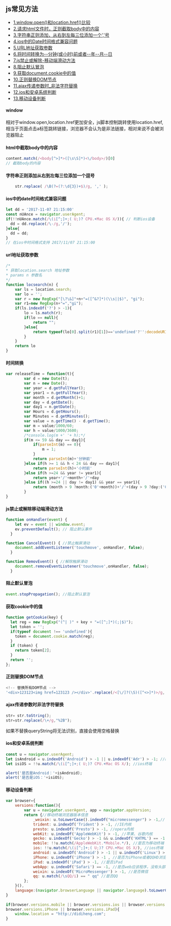 ## js常见方法

- [1.window.open()和location.href()比较](#window)
- [2.请求html文件时，正则截取body中的内容](#html中截取body中的内容)
- [3.字符串正则添加，从右到左每三位添加一个','号](#字符串正则添加从右到左每三位添加一个逗号)
- [4.ios中的Date时间格式兼容问题](#ios中的date时间格式兼容问题)
- [5.URL地址获取参数](#url地址获取参数)
- [6.将时间转换为--分钟(或小时)前或者--年--月--日](#时间转换)
- [7.js禁止或解除-移动端滑动方法](#js禁止或解除移动端滑动方法)
- [8.阻止默认冒泡](#阻止默认冒泡)
- [9.获取document.cookie中的值](#获取cookie中的值)
- [10.正则替换DOM节点](#正则替换DOM节点)
- [11.ajax传递参数时_非法字符替换](#ajax传递参数时非法字符替换)
- [12.ios和安卓系统判断](#ios和安卓系统判断)
- [13.移动设备判断](#移动设备判断)


#### window

相对于window.open,location.href更加安全，js脚本控制跳转使用location.href,相当于页面点击a标签跳转链接，浏览器不会认为是非法链接，相对来说不会被浏览器阻止

#### html中截取body中的内容

```javascript
content.match(/<body[^>]*>([\s\S]*)<\/body>/)[0]
// 截取body的内容
```

#### 字符串正则添加从右到左每三位添加一个逗号

```javascript
    str.replace( /\B(?=(?:\d{3})+$)/g, ',' ); 
```

#### ios中的date时间格式兼容问题

```javascript
let dd = '2017-11-07 21:15:00'
const nUAnce = navigator.userAgent;
if(!!nUAnce.match(/\(i[^;]+;( U;)? CPU.+Mac OS X/)){ // 判断ios设备
  dd = dd.replace(/\-/g,'/');
}else{
  dd = dd;
}
// 在ios中时间格式支持 2017/11/07 21:15:00
```

#### url地址获取参数

```javascript
/*
* 获取location.search 地址参数
* params n 参数名
*/
function locsearch(n) {
    var ls = location.search;
    var lo = '';
    var r = new RegExp("[\?\&]"+n+"=([^&?]*)(\\s||$)", "gi");
    var r1=new RegExp(n+"=","gi");
    if(ls.indexOf('?') > -1){
        lo = ls.match(r);
        if(lo == null){
            return "";
        }else{
            return typeof(lo[0].split(r1)[1])=='undefined'?'':decodeURIComponent(lo[0].split(r1)[1]);
        }
    }
    return lo
}
```

#### 时间转换

```javascript
var releaseTime = function(t){
        var d = new Date(t);
        var n = new Date();
        var year = d.getFullYear();
        var year1 = n.getFullYear();
        var month = d.getMonth()+1;
        var day = d.getDate();
        var day1 = n.getDate();
        var Hours = d.getHours();
        var Minutes = d.getMinutes();
        var value = n.getTime() - d.getTime();
        var m = value/1000/60;
        var h = value/1000/3600;
        /*console.log(m +' '+ h);*/
        if(m <= 59 && day == day1){
            if(parseInt(m) == 0){
                m = 1;
            }
            return parseInt(m)+'分钟前'
        }else if(h >= 1 && h < 24 && day == day1){
            return parseInt(h)+'小时前'
        }else if(h >=24 && year != year1){
            return year+'/'+month+'/'+day
        }else if((h >=24 || day != day1) && year == year1){
            return (month > 9 ?month:('0'+month))+'/'+(day > 9 ?day:('0'+day))
        }
}
```

#### js禁止或解除移动端滑动方法

```javascript
function onHandler(event) {
    let ev = event || window.event;
    ev.preventDefault(); // 阻止默认事件
  }

function CancelEvent() { //禁止触屏滑动
    document.addEventListener('touchmove', onHandler, false);
  }

function RemovEvent() { //解除触屏滑动
    document.removeEventListener('touchmove',onHandler, false);
  }
```

#### 阻止默认冒泡

```javascript
event.stopPropagation(); //阻止默认冒泡
```

#### 获取cookie中的值

```javascript
function getCookie(key) {
  let reg = new RegExp("(^| )" + key + "=([^;]*)(;|$)");
  let token = '';
  if(typeof document !== 'undefined'){
    token = document.cookie.match(reg);
  }
  if (token) {
    return token[2];
  }
  return '';
};
```

#### 正则替换DOM节点

```javascript
<!-- 替换所有DOM节点 -->
'<div>123123<img href=123123 /></div>'.replace(/<[\/]?(\S)([^<>]*)>/g, '')
```

#### ajax传递参数时非法字符替换

```javascript
str= str.toString();
str=str.replace(/\+/g,"%2B");
```
如果不替换queryString将无法识别，直接会使用空格替换

#### ios和安卓系统判断

```javascript
const u = navigator.userAgent;
let isAndroid = u.indexOf('Android') > -1 || u.indexOf('Adr') > -1; //android终端
let isiOS = !!u.match(/\(i[^;]+;( U;)? CPU.+Mac OS X/); //ios终端

alert('是否是Android：'+isAndroid);
alert('是否是iOS：'+isiOS);
```

#### 移动设备判断

```javascript
var browser={  
    versions:function(){   
        var u = navigator.userAgent, app = navigator.appVersion;   
        return {//移动终端浏览器版本信息   
            _weixin: u.toLowerCase().indexOf("micromessenger") > -1,// 微信
            trident: u.indexOf('Trident') > -1, //IE内核  
            presto: u.indexOf('Presto') > -1, //opera内核  
            webKit: u.indexOf('AppleWebKit') > -1, //苹果、谷歌内核  
            gecko: u.indexOf('Gecko') > -1 && u.indexOf('KHTML') == -1, //火狐内核  
            mobile: !!u.match(/AppleWebKit.*Mobile.*/), //是否为移动终端  
            ios: !!u.match(/\(i[^;]+;( U;)? CPU.+Mac OS X/), //ios终端  
            android: u.indexOf('Android') > -1 || u.indexOf('Linux') > -1, //android终端或者uc浏览器  
            iPhone: u.indexOf('iPhone') > -1 , //是否为iPhone或者QQHD浏览器  
            iPad: u.indexOf('iPad') > -1, //是否iPad    
            webApp: u.indexOf('Safari') == -1, //是否web应该程序，没有头部与底部  
            weixin: u.indexOf('MicroMessenger') > -1, //是否微信   
            qq: u.match(/\sQQ/i) == " qq" //是否QQ  
        };  
    }(),  
    language:(navigator.browserLanguage || navigator.language).toLowerCase()  
}   
  
if(browser.versions.mobile || browser.versions.ios || browser.versions.android ||   
browser.versions.iPhone || browser.versions.iPad){        
    window.location = "http://didiheng.com";  
} 
```
